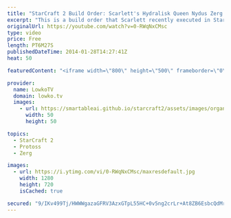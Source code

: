 ```yaml
---
title: "StarCraft 2 Build Order: Scarlett's Hydralisk Queen Nydus Zerg vs Protoss (Guide & Tutorial)"
excerpt: "This is a build order that Scarlett recently executed in StarCraft 2: Heart of the Swarm in a professional match versus Minigun. In this Zerg versus Protoss she went for Queens, Hydralisks and a Nydus Network after a very greedy early game. Let's see how she managed to do this. What Build Order did she"
originalUrl: https://youtube.com/watch?v=0-RWqNxCMsc
type: video
price: Free
length: PT6M27S
publishedDateTime: 2014-01-28T14:27:41Z
heat: 50

featuredContent: "<iframe width=\"800\" height=\"500\" frameborder=\"0\" src=\"https://www.youtube.com/embed/0-RWqNxCMsc\" allow=\"accelerometer; autoplay; encrypted-media; gyroscope; picture-in-picture\" allowfullscreen></iframe>"

provider:
  name: LowkoTV
  domain: lowko.tv
  images:
    - url: https://smartableai.github.io/starcraft2/assets/images/organizations/lowko.tv-50x50.jpg
      width: 50
      height: 50

topics:
  - StarCraft 2
  - Protoss
  - Zerg

images:
  - url: https://i.ytimg.com/vi/0-RWqNxCMsc/maxresdefault.jpg
    width: 1280
    height: 720
    isCached: true

secured: "9/IKv499Tj/HWWWgazaGFRV3AzxGTpL55HC+0v5ng2crLr+At8ZB6EsbcQdMrC0emx+sGc/+IFWzErunAGvyKbn3dkT/rGJreuxKxabyxPEFBD9l7qw1LbAnkVrlvtXF/OC8TAHErIM+TCnF7DIv7DmwupJnmzo+zxlSi71liN5H18FdZWVsQ1+M9V2RlAphyGEpxR+ZB4W17bAx6fqa1eXHKWdqm6eF7c9v2mdXGJsTMGab/pPcA3Yj4m/9pYcy3Y3hRemyncahW0Xyqx2poIFp+XO0mylkA0CLfD3wQ7ukMHVYIcqU9MOKdTV+/8mvCjgGcCjVC8g0cyRpfTPCoU0/YWfRZcCvc8WxYFS25D9qeiVcrm8FP1OSykwZG78gl2qHl7ZSiafPNv8PoiTegfYTHygfVcfnI+IhmflZY2U=;lNv3v/FR3f8zKJ3p0Q0GAA=="
---
```



